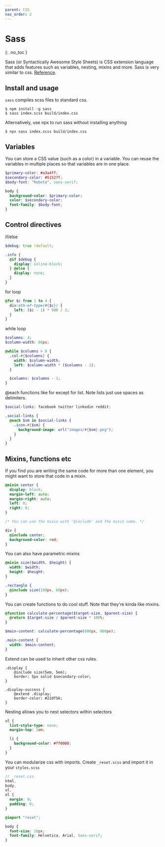 ```yaml
---
parent: CSS
nav_order: 2
---
```


# Sass

{: .no_toc }

Sass (or Syntactically Awesome Style Sheets) is CSS extension language that adds features such as variables, nesting, mixins and more. Sass is very similar to css. [Reference](https://learnxinyminutes.com/docs/sass/).

## Install and usage

`sass` compiles scss files to standard css.

```
$ npm install -g sass
$ sass index.scss build/index.css
```

Alternatively, use npx to run sass without installing anything

```
$ npx sass index.scss build/index.css
```

## Variables

You can store a CSS value (such as a color) in a variable. You can reuse the variables in multiple places so that variables are in one place.

```scss
$primary-color: #a3a4ff;
$secondary-color: #51527f;
$body-font: "Roboto", sans-serif;

body {
  background-color: $primary-color;
  color: $secondary-color;
  font-family: $body-font;
}
```

## Control directives

if/else

```scss
$debug: true !default;

.info {
  @if $debug {
    display: inline-block;
  } @else {
    display: none;
  }
}
```

for loop

```scss
@for $c from 1 to 4 {
  div:nth-of-type(#{$c}) {
    left: ($c - 1) * 900 / 3;
  }
}
```

while loop

```scss
$columns: 4;
$column-width: 80px;

@while $columns > 0 {
  .col-#{$columns} {
    width: $column-width;
    left: $column-width * ($columns - 1);
  }

  $columns: $columns - 1;
}
```

@each functions like for except for list. Note lists just use spaces as delimiters.

```scss
$social-links: facebook twitter linkedin reddit;

.social-links {
  @each $sm in $social-links {
    .icon-#{$sm} {
      background-image: url("images/#{$sm}.png");
    }
  }
}
```

## Mixins, functions etc

If you find you are writing the same code for more than one element, you might want to store that code in a mixin.

```scss
@mixin center {
  display: block;
  margin-left: auto;
  margin-right: auto;
  left: 0;
  right: 0;
}

/* You can use the mixin with '@include' and the mixin name. */

div {
  @include center;
  background-color: red;
}
```

You can also have parametric mixins

```scss
@mixin size($width, $height) {
  width: $width;
  height: $height;
}

.rectangle {
  @include size(100px, 60px);
}
```

You can create functions to do cool stuff. Note that they're kinda like mixins.

```scss
@function calculate-percentage($target-size, $parent-size) {
  @return $target-size / $parent-size * 100%;
}

$main-content: calculate-percentage(600px, 960px);

.main-content {
  width: $main-content;
}
```

Extend can be used to inherit other css rules.

```
.display {
    @include size(5em, 5em);
    border: 5px solid $secondary-color;
}

.display-success {
    @extend .display;
    border-color: #22df56;
}
```

Nesting allows you to nest selectors within selectors

```scss
ul {
  list-style-type: none;
  margin-top: 2em;

  li {
    background-color: #ff0000;
  }
}
```

You can modularize css with imports. Create `_reset.scss` and import it in your `styles.scss`

```scss
// _reset.css
html,
body,
ul,
ol {
  margin: 0;
  padding: 0;
}
```

```scss
@import "reset";

body {
  font-size: 16px;
  font-family: Helvetica, Arial, Sans-serif;
}
```
